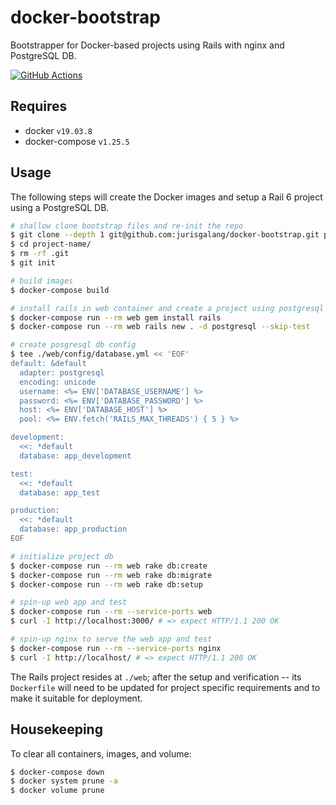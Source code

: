 # docker-bootstrap

Bootstrapper for Docker-based projects using Rails with nginx and PostgreSQL DB.

[![GitHub Actions](https://github.com/jurisgalang/docker-bootstrap/workflows/CI/badge.svg?style=for-the-badge)](https://github.com/jurisgalang/docker-bootstrap/actions)

## Requires

- docker `v19.03.8`
- docker-compose `v1.25.5`

## Usage

The following steps will create the Docker images and setup a Rail 6 project 
using a PostgreSQL DB.

```sh
# shallow clone bootstrap files and re-init the repo
$ git clone --depth 1 git@github.com:jurisgalang/docker-bootstrap.git project-name
$ cd project-name/
$ rm -rf .git
$ git init

# build images
$ docker-compose build

# install rails in web container and create a project using postgresql 
$ docker-compose run --rm web gem install rails
$ docker-compose run --rm web rails new . -d postgresql --skip-test

# create posgresql db config
$ tee ./web/config/database.yml << 'EOF'
default: &default
  adapter: postgresql
  encoding: unicode
  username: <%= ENV['DATABASE_USERNAME'] %>
  password: <%= ENV['DATABASE_PASSWORD'] %>
  host: <%= ENV['DATABASE_HOST'] %>
  pool: <%= ENV.fetch('RAILS_MAX_THREADS') { 5 } %>

development:
  <<: *default
  database: app_development

test:
  <<: *default
  database: app_test

production:
  <<: *default
  database: app_production
EOF

# initialize project db
$ docker-compose run --rm web rake db:create
$ docker-compose run --rm web rake db:migrate
$ docker-compose run --rm web rake db:setup

# spin-up web app and test
$ docker-compose run --rm --service-ports web
$ curl -I http://localhost:3000/ # => expect HTTP/1.1 200 OK

# spin-up nginx to serve the web app and test
$ docker-compose run --rm --service-ports nginx
$ curl -I http://localhost/ # => expect HTTP/1.1 200 OK
```

The Rails project resides at `./web`; after the setup and verification -- its 
`Dockerfile` will need to be updated for project specific requirements and to 
make it suitable for deployment.

## Housekeeping

To clear all containers, images, and volume:
```sh
$ docker-compose down
$ docker system prune -a
$ docker volume prune
```
